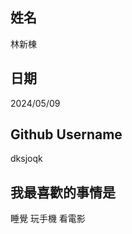 姓名
----
林新棟

日期
----
2024/05/09

Github Username
---------------
dksjoqk

我最喜歡的事情是
---------------
睡覺 玩手機 看電影